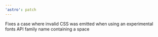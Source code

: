 ```yaml
---
'astro': patch
---
```


Fixes a case where invalid CSS was emitted when using an experimental fonts API family name containing a space